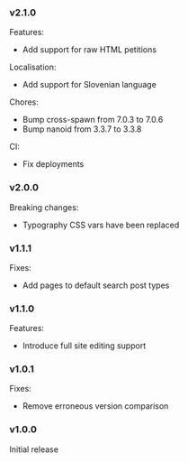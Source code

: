 ### v2.1.0
Features:
- Add support for raw HTML petitions

Localisation:
- Add support for Slovenian language

Chores:
- Bump cross-spawn from 7.0.3 to 7.0.6
- Bump nanoid from 3.3.7 to 3.3.8

CI:
- Fix deployments

### v2.0.0
Breaking changes:
- Typography CSS vars have been replaced

### v1.1.1
Fixes:
- Add pages to default search post types

### v1.1.0
Features:
- Introduce full site editing support

### v1.0.1
Fixes:
- Remove erroneous version comparison

### v1.0.0
Initial release
